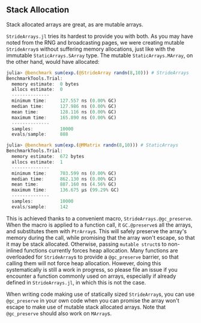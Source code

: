 ## Stack Allocation

Stack allocated arrays are great, as are mutable arrays.

`StrideArrays.jl` tries its hardest to provide you with both. As you may have noted from the RNG and broadcasting pages, we were creating mutable `StrideArray`s without suffering memory allocations, just like with the immutable `StaticArrays.SArray` type. The mutable `StaticArrays.MArray`, on the other hand, would have allocated:
```julia
julia> @benchmark sum(exp.(@StrideArray randn(8,10))) # StrideArrays
BenchmarkTools.Trial:
  memory estimate:  0 bytes
  allocs estimate:  0
  --------------
  minimum time:     127.557 ns (0.00% GC)
  median time:      127.986 ns (0.00% GC)
  mean time:        128.116 ns (0.00% GC)
  maximum time:     165.890 ns (0.00% GC)
  --------------
  samples:          10000
  evals/sample:     888

julia> @benchmark sum(exp.(@MMatrix randn(8,10))) # StaticArrays
BenchmarkTools.Trial:
  memory estimate:  672 bytes
  allocs estimate:  1
  --------------
  minimum time:     703.599 ns (0.00% GC)
  median time:      862.130 ns (0.00% GC)
  mean time:        887.160 ns (4.56% GC)
  maximum time:     136.675 μs (99.29% GC)
  --------------
  samples:          10000
  evals/sample:     142
```

This is achieved thanks to a convenient macro, `StrideArrays.@gc_preserve`. When the macro is applied to a function call, it `GC.@preserve`s all the arrays, and substitutes them with `PtrArray`s.
This will safely preserve the array's memory during the call, while promising that the array won't escape, so that it may be stack allocated. Otherwise, passing `mutable struct`s to non-inlined functions currently forces heap allocation.
Many functions are overloaded for `StrideArray`s to provide a `@gc_preserve` barrier, so that calling them will not force heap allocation. However, doing this systematically is still a work in progress, so please file an issue if you encounter a function commonly used on arrays, especially if already defined in `StrideArrays.jl`, in which this is not the case.

When writing code making use of statically sized `StrideArray`s, you can use `@gc_preserve` in your own code when you can promise the array won't escape to make use of mutable stack allocated arrays.
Note that `@gc_preserve` should also work on `MArray`s.



